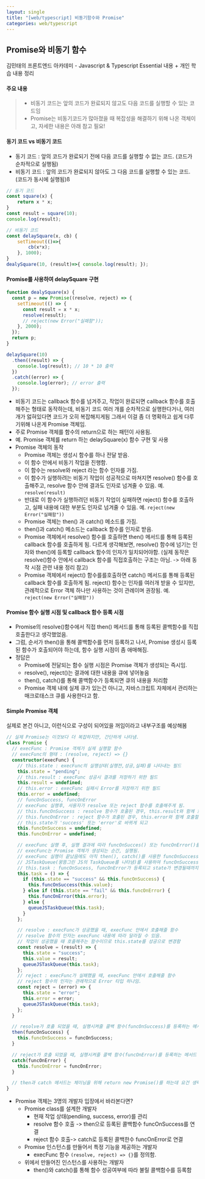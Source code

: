 ```yaml
---
layout: single
title: "[web/typescript] 비동기함수와 Promise"
categories: web/typescript
---
```


## Promise와 비동기 함수

김민태의 프론트엔드 아카데미 - Javascript & Typescript Essential 내용 + 개인 학습 내용 정리

#### 주요 내용

> - 비동기 코드는 앞의 코드가 완료되지 않고도 다음 코드를 실행할 수 있는 코드임
> - Promise는 비동기코드가 많아졌을 때 복잡성을 해결하기 위해 나온 객체이고, 자세한 내용은 아래 참고 필요!

#### 동기 코드 vs 비동기 코드

- 동기 코드 : 앞의 코드가 완료되기 전에 다음 코드를 실행할 수 없는 코드. (코드가 순차적으로 실행됨)
- 비동기 코드 : 앞의 코드가 완료되지 않아도 그 다음 코드를 실행할 수 있는 코드. (코드가 동시에 실행됨)ß

```ts
// 동기 코드
const square(x) {
	return x * x;
}
const result = square(10);
console.log(result);

// 비동기 코드
const delaySquare(x, cb) {
	setTimeout(()=>{
		cb(x*x);
	}, 1000);
}
dealySquare(10, (result)=>{ console.log(result); });
```

#### Promise를 사용하여 delaySquare 구현

```ts
function dealySquare(x) {
  const p = new Promise((resolve, reject) => {
    setTimeout(() => {
      const result = x * x;
      resolve(result);
      // reject(new Error("실패함"));
    }, 2000);
  });
  return p;
}

delaySquare(10)
  .then((result) => {
    console.log(result); // 10 * 10 출력
  })
  .catch((error) => {
    console.log(error); // error 출력
  });
```

- 비동기 코드는 callback 함수를 넘겨주고, 작업이 완료되면 callback 함수를 호출해주는 형태로 동작하는데, 비동기 코드 여러 개를 순차적으로 실행한다거나, 여러 개가 엃혀있다면 코드가 오히 복잡해지게됨 그래서 이걸 좀 더 명확하고 쉽게 다루기위해 나온게 Promise 객체임.
- 주로 Promise 객체를 함수의 return으로 하는 패턴이 사용됨.
- 예. Promise 객체를 return 하는 delaySquare(x) 함수 구현 및 사용
- Promise 객체의 동작
  - Promise 객체는 생성시 함수를 하나 전달 받음.
  - 이 함수 안에서 비동기 작업을 진행함.
  - 이 함수는 resolve와 reject 라는 함수 인자를 가짐.
  - 이 함수가 실행하려는 비동기 작업이 성공적으로 마쳐지면 resolve() 함수를 호출해주고, resolve 함수 안에 결과도 인자로 넘겨줄 수 있음. 예. `resolve(result)`
  - 반대로 이 함수가 실행하려던 비동기 작업이 실패하면 reject() 함수를 호출하고, 실패 내용에 대한 부분도 인자로 넘겨줄 수 있음. 예. `reject(new Error("실패함"))`
  - Promise 객체는 then() 과 catch() 메소드를 가짐.
  - then()과 catch() 메소드는 callback 함수를 인자로 받음.
  - Promise 객체에서 resolve() 함수를 호출하면 then() 메서드를 통해 등록된 callback 함수를 호출하게 됨. 다르게 생각해보면, resolve() 함수에 넘기는 인자와 then()에 등록할 callback 함수의 인자가 일치되어야함. (실제 동작은 resolve()함수 안에서 callback 함수를 직접호출하는 구조는 아님. -> 아래 동작 시점 관련 내용 정리 참고)
  - Promise 객체에서 reject() 함수를를호출하면 catch() 메서드를 통해 등록된 callback 함수를 호출하게 됨. reject() 함수는 인자를 여러개 받을 수 있지만, 관례적으로 Error 객체 하나만 사용하는 것이 관례이며 권장됨. 예. `reject(new Error("실패함"))`

#### Promise 함수 실행 시점 및 callback 함수 등록 시점

- Promise의 resolve()함수에서 직접 then() 메서드를 통해 등록된 콜백함수를 직접 호출한다고 생각했었음.
- 그럼, 순서가 then()을 통해 콜백함수를 먼저 등록하고 나서, Promise 생성시 등록된 함수가 호출되어야 하는데, 함수 실행 시점이 좀 애매해짐.
- 정답은
  - Promise에 전달되는 함수 실행 시점은 Promise 객체가 생성되는 즉시임.
  - resolve(), reject()는 결과에 대한 내용을 큐에 넣어놓음
  - then(), catch()를 통해 콜백함수가 등록되면 큐의 내용을 처리함
  - Promise 객체 내에 실제 큐가 있는건 아니고, 자바스크립트 자체에서 관리하는 매크로태스크 큐를 사용한다고 함.

#### Simple Promise 객체

실제로 본건 아니고, 이런식으로 구성이 되어있을 꺼임이라고 내부구조를 예상해봄

```ts
// 실제 Promise는 이것보다 더 복잡하지만, 간단하게 나타냄.
class Promise {
  // execFunc : Promise 객체가 실제 실행할 함수
  // execFunc의 형태 : (resolve, reject) => {}
  constructor(execFunc) {
    // this.state : execFunc의 실행상태(실행전,성공,실패)를 나타내는 필드
    this.state = "pending";
    // this.result : execFunc 성공시 결과를 저장하기 위한 필드
    this.result = undefined;
    // this.error : execFunc 실패시 Error를 저장하기 위한 필드
    this.error = undefined;
    // funcOnSuccess, funcOnError
    // execFunc 실행후, 사용자가 resolve 또는 reject 함수를 호출해주게 됨.
    // this.funcOnSuccess : resolve 함수가 호출된 경우, this.result와 함께 호출할 함수
    // this.funcOnError : reject 함수가 호출된 경우, this.error와 함께 호출할 함수
    // this.state가 'success' 또는 'error'로 바뀌게 되고
    this.funcOnSuccess = undefined;
    this.funcOnError = undefined;

    // execFunc 실행 후, 실행 결과에 따라 funcOnSucces() 또는 funcOnError()를 실행
    // execFunc는 Promise 객체가 생성되는 순간, 실행됨.
    // execFunc 실행이 끝났음에도 아직 then(), catch()를 사용한 funcOnSuccess, funcOnError가 등록되어있지 않을 수 있음.
    // JSTaskQueue(뭉뜽그린 JS의 TaskQueue를 나타냄)를 사용하여 funcOnSuccess, funcOnError이 등록이 되었는지 확인하고, 그때 완료처리를 하도록 함.
    // this.task : funcOnSucess, funcOnError가 등록되고 state가 변경될때까지 JSTaskQueue에서 호출해줄 callback 함수
    this.task = () => {
      if (this.state == "success" && this.funcOnSuccess) {
        this.funcOnSuccess(this.value);
      } else if (this.state == "fail" && this.funcOnError) {
        this.funcOnError(this.error);
      } else {
        queueJSTaskQueue(this.task);
      }
    };

    // resolve : execFunc가 성공했을 때, execFunc 안에서 호출해줄 함수
    // resolve 함수의 인자는 execFunc 내용에 따라 달라질 수 있음.
    // 작업이 성공했을 때 호출해주는 함수이므로 this.state를 성공으로 변경함
    const resolve = (result) => {
      this.state = "success";
      this.value = result;
      queueJSTaskQueue(this.task);
    };
    // reject : execFunc가 실패했을 때, execFunc 안에서 호출해줄 함수
    // reject 함수의 인자는 관례적으로 Error 타입 하나임.
    const reject = (error) => {
      this.state = "error";
      this.error = error;
      queueJSTaskQueue(this.task);
    };
  }

  // resolve가 호출 되었을 때, 실행시켜줄 콜백 함수(funcOnSuccess)를 등록하는 메서드
  then(funcOnSuccess) {
    this.funcOnSuccess = funcOnSuccess;
  }

  // reject가 호출 되었을 때, 실행시켜줄 콜백 함수(funcOnError)를 등록하는 메서드
  catch(funcOnError) {
    this.funcOnError = funcOnError;
  }

  // then과 catch 메서드는 체이닝을 위해 return new Promise()를 하는데 요건 생략함.
}
```

- Promise 객체는 3명의 개발자 입장에서 바라본다면?
  - Promise class를 설계한 개발자
    - 현재 작업 상태(pendiing, success, error)를 관리
    - resolve 함수 호출 -> then으로 등록된 콜백함수 funcOnSuccess를 연결
    - reject 함수 호출-> catch로 등록된 콜백한수 funcOnError로 연결
  - Promise 인스턴스를 만들어서 특정 기능을 제공하는 개발자
    - execFunc 함수 `(resolve, reject) => {}`를 정의함.
  - 위에서 만들어진 인스턴스를 사용하는 개발자
    - then()와 catch()를 통해 함수 성공여부에 따라 불릴 콜백함수를 등록함
